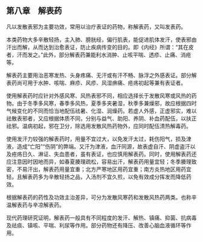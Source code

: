 ## 第八章　解表药

凡以发散表邪为主要功效，常用以治疗表证的药物，称解表药，又叫发表药。

本类药物大多辛散轻扬，主入肺、膀胱经，偏行肌表，能促进肌体发汗，使表邪由汗出而解，从而达到治愈表证，防止疾病传变的目的。即《内经》所谓：“其在皮者，汗而发之。”此外，部分解表药兼能利水消肿、止咳平喘、透疹、止痛、消疮等。

解表药主要用治恶寒发热、头身疼痛、无汗或有汗不畅、脉浮之外感表证。部分解表药尚可用于水肿、咳喘、麻疹、风疹、风湿痹痛、疮疡初起等兼有表证者。

使用解表药时应针对外感风寒、风热表邪不同，相应选择长于发散风寒或风热的药物。由于冬季多风寒，春季多风热，夏季多夹暑湿，秋季多兼燥邪，故应根据四时气候变化的不同而恰当地配伍祛暑、化湿、润燥药。若虚人外感，正虚邪实，难以祛散表邪者，又应根据体质不同，分别与益气、助阳、养阴、补血药配伍，以扶正祛邪。温病初起，邪在卫分，除选用发散风热药物外，应同时配伍清热解毒药。

使用发汗力较强的解表药时，用量不宜过大，以免发汗太过，耗伤阳气，损及津液，造成“亡阳”“伤阴”的弊端。又汗为津液，血汗同源，故表虚自汗、阴虚盗汗以及疮疡日久、淋证、失血患者，虽有表证，也应慎用解表药。同时，使用解表药还应注意因时因地而异，如春夏腠理疏松，容易出汗，解表药用量宜轻；冬季腠理致密，不易汗出，解表药用量宜重；北方严寒地区用药宜重；南方炎热地区用药宜轻。且解表药多为辛散轻扬之品，入汤剂不宜久煎，以免有效成分挥发而降低药效。

根据解表药的药性及功效主治差异，可分为发散风寒药和发散风热药两类。也称辛温解表药与辛凉解表药。

现代药理研究证明，解表药一般具有不同程度的发汗、解热、镇痛、抑菌、抗病毒及祛痰、镇咳、平喘、利尿等作用。部分药物还有降压、改善心脑血液循环等作用。